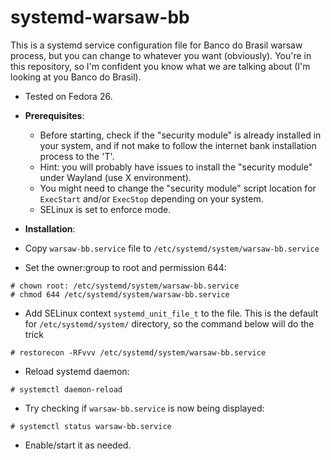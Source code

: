# systemd-warsaw-bb

This is a systemd service configuration file for Banco do Brasil warsaw process, but you can change to whatever you want (obviously).
You're in this repository, so I'm confident you know what we are talking about (I'm looking at you Banco do Brasil).

- Tested on Fedora 26.

- **Prerequisites**:
  - Before starting, check if the "security module" is already installed in your system, and if not make to follow the internet bank installation process to the 'T'.
  - Hint: you will probably have issues to install the "security module" under Wayland (use X environment).
  - You might need to change the "security module" script location for `ExecStart` and/or `ExecStop` depending on your system.
  - SELinux is set to enforce mode.

- **Installation**:
 - Copy `warsaw-bb.service` file to `/etc/systemd/system/warsaw-bb.service`
 - Set the owner:group to root and permission 644:
 ~~~
 # chown root: /etc/systemd/system/warsaw-bb.service
 # chmod 644 /etc/systemd/system/warsaw-bb.service
 ~~~
 - Add SELinux context `systemd_unit_file_t` to the file. This is the default for `/etc/systemd/system/` directory, so the command below will do the trick
  ~~~
  # restorecon -RFvvv /etc/systemd/system/warsaw-bb.service
  ~~~
 - Reload systemd daemon:
 ~~~
 # systemctl daemon-reload
 ~~~
 - Try checking if `warsaw-bb.service` is now being displayed:
 ~~~
 # systemctl status warsaw-bb.service
 ~~~
 - Enable/start it as needed.
